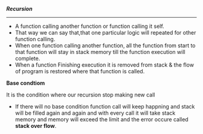 ***Recursion***
__________________________________________________________________________________________________________________________________________________________
- A function calling another function or function calling it self.
- That way we can say that,that one particular logic will repeated for other function calling.
- When one function calling another function, all the function from start to that function will stay in stack memory till the function execution will complete.
- When a function Finishing execution it is removed from stack & the flow of program is restored where that function is called.

**Base condtiom**

  It is the condition where our recursion stop making new call

- If there will no base condition function call will keep happning and stack will be filled again and again and with every call it will take stack memory and memory will exceed the limit and the error occure called **stack over flow**.
